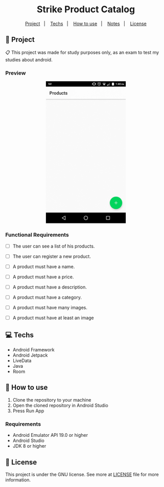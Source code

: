 <h1 align="center">
  Strike Product Catalog
</h1>

<p align="center">
  <a href="#rocket-projeto">Project</a>&nbsp;&nbsp;&nbsp;|&nbsp;&nbsp;&nbsp;
  <a href="#computer-tecnologias">Techs</a>&nbsp;&nbsp;&nbsp;|&nbsp;&nbsp;&nbsp;
  <a href="#thinking-como-utilizar">How to use</a>&nbsp;&nbsp;&nbsp;|&nbsp;&nbsp;&nbsp;
  <a href="#notebook-notas">Notes</a>&nbsp;&nbsp;&nbsp;|&nbsp;&nbsp;&nbsp;
  <a href="#memo-licença">License</a>
</p>

## :rocket: Project

:clipboard: This project was made for study purposes only, as an exam to test my studies about android.

### Preview

<p align="center">
    <img src="./.github/preview.gif" width="250" />
</p>


### Functional Requirements

- [ ] The user can see a list of his products.

- [ ] The user can register a new product.

- [ ] A product must have a name.

- [ ] A product must have a price.

- [ ] A product must have a description.

- [ ] A product must have a category.

- [ ] A product must have many images.

- [ ] A product must have at least an image

## :computer: Techs

- Android Framework
- Android Jetpack
- LiveData
- Java
- Room

## :thinking: How to use

1. Clone the repository to your machine
2. Open the cloned repository in Android Studio
3. Press Run App

### Requirements

- Android Emulator API 19.0 or higher
- Android Studio
- JDK 8 or higher

## :memo: License

This project is under the GNU license. See more at [LICENSE](LICENSE) file for more information.
